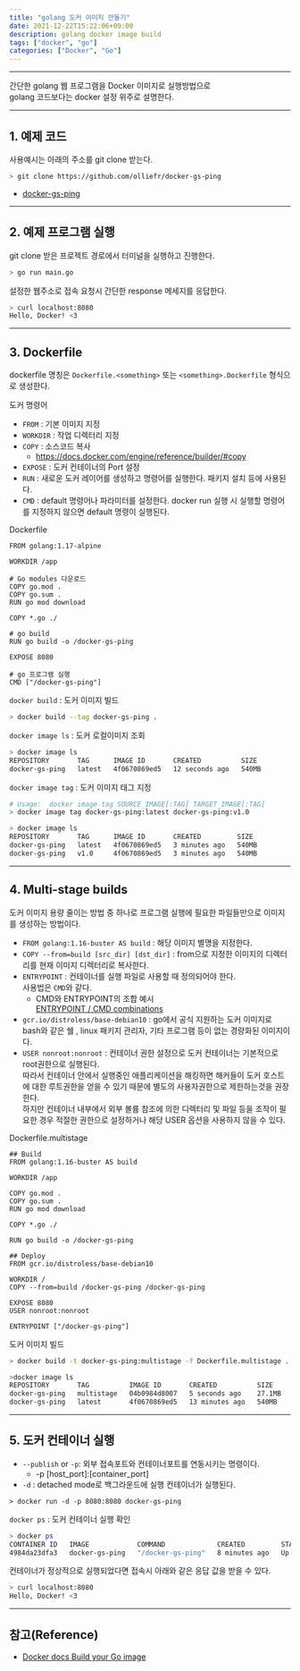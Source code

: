 ```yaml
---
title: "golang 도커 이미지 만들기"
date: 2021-12-22T15:22:06+09:00
description: golang docker image build
tags: ["docker", "go"]
categories: ["Docker", "Go"]
---
```



---

간단한 golang 웹 프로그램을 Docker 이미지로 실행방법으로  
golang 코드보다는 docker 설정 위주로 설명한다.


---

## 1. 예제 코드

사용예시는 아래의 주소를 git clone 받는다.

```bash
> git clone https://github.com/olliefr/docker-gs-ping
```

- [docker-gs-ping](https://github.com/olliefr/docker-gs-ping)


---

## 2. 예제 프로그램 실행

git clone 받은 프로젝트 경로에서 터미널을 실행하고 진행한다.

```bash
> go run main.go
```

설정한 웹주소로 접속 요청시 간단한 response 메세지를 응답한다.

```bash
> curl localhost:8080
Hello, Docker! <3
```


---

## 3. Dockerfile

dockerfile 명칭은 `Dockerfile.<something>` 또는 `<something>.Dockerfile` 형식으로 생성한다.


도커 명령어

- `FROM` : 기본 이미지 지정
- `WORKDIR` : 작업 디렉터리 지정
- `COPY` : 소스코드 복사
	- https://docs.docker.com/engine/reference/builder/#copy
- `EXPOSE` : 도커 컨테이너의 Port 설정
- `RUN` : 새로운 도커 레이어를 생성하고 명령어를 실행한다. 패키지 설치 등에 사용된다.
- `CMD` : default 명령어나 파라미터를 설정한다. docker run 실행 시 실행할 명령어를 지정하지 않으면 default 명령이 실행된다.

Dockerfile

```
FROM golang:1.17-alpine

WORKDIR /app

# Go modules 다운로드
COPY go.mod .
COPY go.sum .
RUN go mod download

COPY *.go ./

# go build
RUN go build -o /docker-gs-ping

EXPOSE 8080

# go 프로그램 실행
CMD ["/docker-gs-ping"]
```


`docker build` : 도커 이미지 빌드

```bash
> docker build --tag docker-gs-ping .
```

`docker image ls` : 도커 로컬이미지 조회

```bash
> docker image ls
REPOSITORY       TAG      IMAGE ID       CREATED          SIZE
docker-gs-ping   latest   4f0670869ed5   12 seconds ago   540MB
```

`docker image tag` : 도커 이미지 태그 지정

```bash
# Usage:  docker image tag SOURCE_IMAGE[:TAG] TARGET_IMAGE[:TAG]
> docker image tag docker-gs-ping:latest docker-gs-ping:v1.0
```

```bash
> docker image ls
REPOSITORY       TAG      IMAGE ID       CREATED         SIZE
docker-gs-ping   latest   4f0670869ed5   3 minutes ago   540MB
docker-gs-ping   v1.0     4f0670869ed5   3 minutes ago   540MB
```


---

## 4. Multi-stage builds

도커 이미지 용량 줄이는 방법 중 하나로 프로그램 실행에 필요한 파일들만으로 이미지를 생성하는 방법이다.

- `FROM golang:1.16-buster AS build` : 해당 이미지 별명을 지정한다.
- `COPY --from=build [src_dir] [dst_dir]` : from으로 지정한 이미지의 디렉터리를 현재 이미지 디렉터리로 복사한다. 
- `ENTRYPOINT` : 컨테이너를 실행 파일로 사용할 때 정의되어야 한다.  
사용법은 `CMD`와 같다.
	- CMD와 ENTRYPOINT의 조합 예시  
	[ENTRYPOINT / CMD combinations](https://docs.docker.com/engine/reference/builder/#understand-how-cmd-and-entrypoint-interact)
- `gcr.io/distroless/base-debian10` : go에서 공식 지원하는 도커 이미지로 bash와 같은 쉘 , linux 패키지 관리자, 기타 프로그램 등이 없는 경량화된 이미지이다. 
- `USER nonroot:nonroot` : 컨테이너 권한 설정으로 도커 컨테이너는 기본적으로 root권한으로 실행된다.  
따라서 컨테이너 안에서 실행중인 애플리케이션을 해킹하면 해커들이 도커 호스트에 대한 루트권한을 얻을 수 있기 때문에 별도의 사용자권한으로 제한하는것을 권장한다.  
하지만 컨테이너 내부에서 외부 볼륨 참조에 의한 디렉터리 및 파일 등을 조작이 필요한 경우 적절한 권한으로 설정하거나 해당 USER 옵션을 사용하지 않을 수 있다.  

Dockerfile.multistage

```
## Build
FROM golang:1.16-buster AS build

WORKDIR /app

COPY go.mod .
COPY go.sum .
RUN go mod download

COPY *.go ./

RUN go build -o /docker-gs-ping

## Deploy
FROM gcr.io/distroless/base-debian10

WORKDIR /
COPY --from=build /docker-gs-ping /docker-gs-ping

EXPOSE 8080
USER nonroot:nonroot

ENTRYPOINT ["/docker-gs-ping"]
```



도커 이미지 빌드

```bash
> docker build -t docker-gs-ping:multistage -f Dockerfile.multistage .
```

```bash
>docker image ls
REPOSITORY       TAG          IMAGE ID       CREATED          SIZE
docker-gs-ping   multistage   04b0984d8007   5 seconds ago    27.1MB      
docker-gs-ping   latest       4f0670869ed5   13 minutes ago   540MB
```


---

## 5. 도커 컨테이너 실행

- `--publish` or `-p`: 외부 접속포트와 컨테이너포트를 연동시키는 명령이다.
	- -p [host_port]:[container_port]
- `-d` : detached mode로 백그라운드에 실행 컨테이너가 실행된다.

```
> docker run -d -p 8080:8080 docker-gs-ping
```



`docker ps` : 도커 컨테이너 실행 확인

```bash
> docker ps
CONTAINER ID   IMAGE            COMMAND             CREATED         STATUS         PORTS                    NAMES
4984da23dfa3   docker-gs-ping   "/docker-gs-ping"   8 minutes ago   Up 8 minutes   0.0.0.0:8080->8080/tcp   stoic_shaw
```



컨테이너가 정상적으로 실행되었다면 접속시 아래와 같은 응답 값을 받을 수 있다.

```bash
> curl localhost:8080
Hello, Docker! <3
```


---

## 참고(Reference)

- [Docker docs Build your Go image](https://docs.docker.com/language/golang/build-images/)
